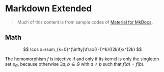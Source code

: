 
# Markdown Extended

> Much of this content is from sample codes of [Material for MkDocs](https://squidfunk.github.io/mkdocs-material/).

## Math

$$
\cos x=\sum_{k=0}^{\infty}\frac{(-1)^k}{(2k)!}x^{2k}
$$

The homomorphism $f$ is injective if and only if its kernel is only the
singleton set $e_G$, because otherwise $\exists a,b\in G$ with $a\neq b$ such
that $f(a)=f(b)$.


